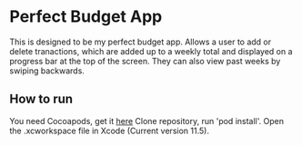 # Perfect Budget App
This is designed to be my perfect budget app. Allows a user to add or delete tranactions, which are added up to a weekly total and displayed on a progress bar at the top of the screen. They can also view past weeks by swiping backwards.

## How to run
You need Cocoapods, get it [here](https://cocoapods.org/)
Clone repository, run 'pod install'. Open the .xcworkspace file in Xcode (Current version 11.5).
